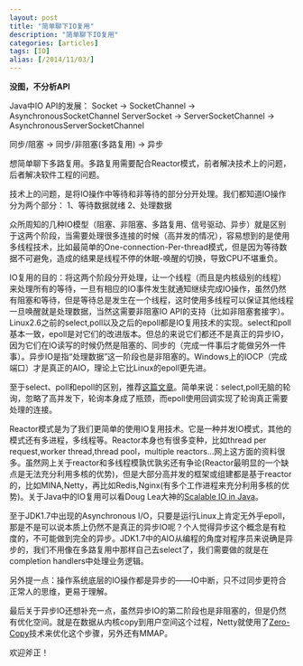 ```yaml
---
layout: post
title: "简单聊下IO复用"
description: "简单聊下IO复用"
categories: [articles]
tags: [IO]
alias: [/2014/11/03/]
---
```


**没图，不分析API**

Java中IO API的发展：
Socket -> SocketChannel -> AsynchronousSocketChannel
ServerSocket -> ServerSocketChannel -> AsynchronousServerSocketChannel

同步/阻塞 -> 同步/非阻塞(多路复用) -> 异步

想简单聊下多路复用。多路复用需要配合Reactor模式，前者解决技术上的问题，后者解决软件工程的问题。

技术上的问题，是将IO操作中等待和非等待的部分分开处理。我们都知道IO操作分为两个部分：
1、等待数据就绪
2、处理数据

众所周知的几种IO模型（阻塞、非阻塞、多路复用、信号驱动、异步）就是区别于这两个阶段，当需要处理很多连接的时候（高并发的情况），容易想到的是使用多线程技术，比如最简单的One-connection-Per-thread模式，但是因为等待数据不可避免，造成的结果是线程不停的休眠-唤醒的切换，导致CPU不堪重负。

IO复用的目的：将这两个阶段分开处理，让一个线程（而且是内核级别的线程）来处理所有的等待，一旦有相应的IO事件发生就通知继续完成IO操作，虽然仍然有阻塞和等待，但是等待总是发生在一个线程，这时使用多线程可以保证其他线程一旦唤醒就是处理数据，当然这需要非阻塞IO API的支持（比如非阻塞套接字）。Linux2.6之前的select,poll以及之后的epoll都是IO复用技术的实现。select和poll基本一致，epoll是对它们的改进版本。但总的来说它们都还不是真正的异步IO，因为它们在IO读写的时候仍然是阻塞的、同步的（完成一件事后才能做另外一件事）。异步IO是指“处理数据”这一阶段也是非阻塞的。Windows上的IOCP（完成端口）才是真正的AIO，理论上它比Linux的epoll更先进。

至于select、poll和epoll的区别，推荐[这篇文章][1]。简单来说：select,poll无脑的轮询，忽略了高并发下，轮询本身成了瓶颈，而epoll使用回调实现了轮询真正需要处理的连接。

Reactor模式是为了我们更简单的使用IO复用技术。它是一种并发IO模式，其他的模式还有多进程，多线程等。Reactor本身也有很多变种，比如thread per request,worker thread,thread pool，multiple reactors...网上这方面的资料很多。虽然网上关于reactor和多线程模孰优孰劣还有争论(Reactor最明显的一个缺点是无法充分利用多核的优势)，但是大部分高并发的框架或组建都是基于reactor的，比如MINA,Netty，再比如Redis,Nginx(有多个工作进程来充分利用多核的优势)。关于Java中的IO复用可以看Doug Lea大神的[Scalable IO in Java][3]。

至于JDK1.7中出现的Asynchronous I/O，只要是运行Linux上肯定无外乎epoll，那是不是可以说本质上仍然不是真正的异步IO呢？个人觉得异步这个概念是有粒度的，不可能做到完全的异步。JDK1.7中的AIO从编程的角度对程序员来说确是异步的，我们不用像在多路复用中那样自己去select了，我们需要做的就是在completion handlers中处理业务逻辑。

另外提一点：操作系统底层的IO操作都是异步的——IO中断，只不过同步更符合正常人的思维，更易于理解。

 

最后关于异步IO还想补充一点，虽然异步IO的第二阶段也是非阻塞的，但是仍然有优化空间。就是在数据从内核copy到用户空间这个过程，Netty就使用了[Zero-Copy][2]技术来优化这个步骤，另外还有MMAP。

 

欢迎斧正！

 [1]: http://www.cnblogs.com/Anker/p/3265058.html
 [2]: http://my.oschina.net/plucury/blog/192577
 [3]: http://gee.cs.oswego.edu/dl/cpjslides/nio.pdf